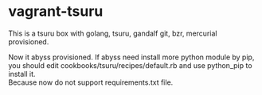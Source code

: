 vagrant-tsuru
=============

This is a tsuru box with golang, tsuru, gandalf git, bzr, mercurial provisioned.   

Now it abyss provisioned.
If abyss need install more python module by pip, you should edit cookbooks/tsuru/recipes/default.rb and use python_pip to install it.   
Because now do not support requirements.txt file.



